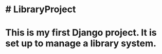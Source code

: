 # \# LibraryProject

# 

# This is my first Django project. It is set up to manage a library system.

# 

